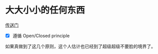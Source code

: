 # 大大小小的任何东西

[传送门](https://github.com/cosven/cosven.github.io/issues)

- [x] 遵循 Open/Closed principle


如果真做到了这几个原则，这个人估计也已经到了超级超级不要脸的境界了。
